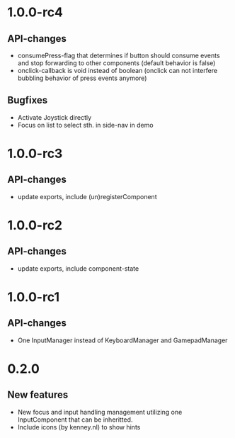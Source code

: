 # 1.0.0-rc4
## API-changes
 - consumePress-flag that determines if button should consume events and stop forwarding to other components (default behavior is false)
 - onclick-callback is void instead of boolean (onclick can not interfere bubbling behavior of press events anymore)

## Bugfixes
 - Activate Joystick directly
 - Focus on list to select sth. in side-nav in demo

# 1.0.0-rc3
## API-changes
 - update exports, include (un)registerComponent


# 1.0.0-rc2
## API-changes
 - update exports, include component-state

# 1.0.0-rc1
## API-changes
 - One InputManager instead of KeyboardManager and GamepadManager

# 0.2.0
## New features
 - New focus and input handling management utilizing one InputComponent that can be inheritted.
 - Include icons (by kenney.nl) to show hints